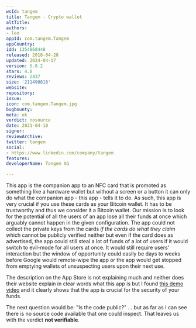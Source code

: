 ```yaml
---
wsId: tangem
title: Tangem - Crypto wallet
altTitle: 
authors:
- leo
appId: com.tangem.Tangem
appCountry: 
idd: 1354868448
released: 2018-04-28
updated: 2024-04-17
version: 5.8.2
stars: 4.8
reviews: 2837
size: '211490816'
website: 
repository: 
issue: 
icon: com.tangem.Tangem.jpg
bugbounty: 
meta: ok
verdict: nosource
date: 2021-04-10
signer: 
reviewArchive: 
twitter: tangem
social:
- https://www.linkedin.com/company/tangem
features: 
developerName: Tangem AG

---
```


This app is the companion app to an NFC card that is promoted as something like
a hardware wallet but without a screen or a button it can only do what the
companion app - this app - tells it to do. As such, this app is very crucial if
you use these cards as your Bitcoin wallet. It has to be trustworthy and thus we
consider it a Bitcoin wallet. Our mission is to look for the potential of all
the users of an app lose all their funds at once which arguably cannot happen in
the given configuration. The app could not collect the private keys from the
cards *if the cards do what they claim* which cannot be publicly verified
neither but even if the card does as advertised, the app could still steal a lot
of funds of a lot of users if it would switch to evil-mode for all users at
once. It would still require users' interaction but the window of opportunity
could easily be days to weeks before Google would remote-wipe the app or the app
would get stopped from emptying wallets of unsuspecting users upon their next
use.

The description on the App Store is not explaining much and neither does their
website explain in clear words what this app is but I found
[this demo video](https://www.youtube.com/watch?v=sTaQN2z7H_A) and it clearly
shows that the app is crucial for the security of your funds.

The next question would be: "Is the code public?" ... but as far as I
can see there is no source code available that one could inspect. That leaves us
with the verdict **not verifiable**.